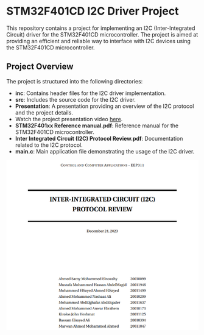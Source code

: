 # STM32F401CD I2C Driver Project

This repository contains a project for implementing an I2C (Inter-Integrated Circuit) driver for the STM32F401CD microcontroller. The project is aimed at providing an efficient and reliable way to interface with I2C devices using the STM32F401CD microcontroller.

## Project Overview

The project is structured into the following directories:

- **inc**: Contains header files for the I2C driver implementation.
- **src**: Includes the source code for the I2C driver.
- **Presentation**: A presentation providing an overview of the I2C protocol and the project details.
- Watch the project presentation video [here](https://drive.google.com/drive/u/0/folders/1DnuolwINRnWAq0GdL3hvUC3xwWeP3Zl5).
- **STM32F401xx Reference manual.pdf**: Reference manual for the STM32F401CD microcontroller.
- **Inter Integrated Circuit (I2C) Protocol Review.pdf**: Documentation related to the I2C protocol.
- **main.c**: Main application file demonstrating the usage of the I2C driver.


![team](pic.png)
